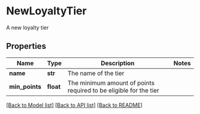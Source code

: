 # NewLoyaltyTier

A new loyalty tier
## Properties
Name | Type | Description | Notes
------------ | ------------- | ------------- | -------------
**name** | **str** | The name of the tier | 
**min_points** | **float** | The minimum amount of points required to be eligible for the tier | 

[[Back to Model list]](../README.md#documentation-for-models) [[Back to API list]](../README.md#documentation-for-api-endpoints) [[Back to README]](../README.md)


